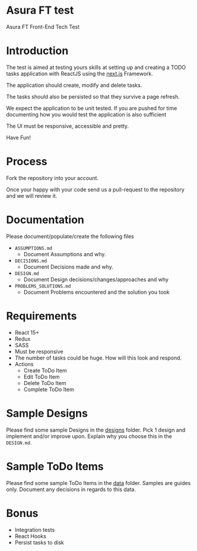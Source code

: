 # Asura FT test

Asura FT Front-End Tech Test

# Introduction

The test is aimed at testing yours skills at setting up and creating a TODO tasks application with 
ReactJS using the [next.js](https://nextjs.org/learn/basics/getting-started) Framework.

The application should create, modify and delete tasks.

The tasks should also be persisted so that they survive a page refresh.

We expect the application to be unit tested. 
If you are pushed for time documenting how you would test the application is also sufficient

The UI must be responsive, accessible and pretty.

Have Fun!

# Process

Fork the repository into your account. 

Once your happy with your code send us a pull-request to the repository and we will review it.

# Documentation
Please document/populate/create the following files
* `ASSUMPTIONS.md`
  * Document Assumptions and why.
* `DECISIONS.md`
  * Document Decisions made and why.
* `DESIGN.md`
  * Document Design decisions/changes/approaches and why
* `PROBLEMS_SOLUTIONS.md`
  * Document Problems encountered and the solution you took

# Requirements

* React 15+
* Redux
* SASS
* Must be responsive
* The number of tasks could be huge. How will this look and respond.
* Actions
  * Create ToDo Item
  * Edit ToDo Item
  * Delete ToDo Item
  * Complete ToDo Item

# Sample Designs
Please find some sample Designs in the [designs](designs) folder.
Pick 1 design and implement and/or improve upon. 
Explain why you choose this in the `DESIGN.md`.

# Sample ToDo Items
Please find some sample ToDo Items in the [data](data) folder.
Samples are guides only. Document any decisions in regards to this data.

# Bonus

* Integration tests
* React Hooks
* Persist tasks to disk
